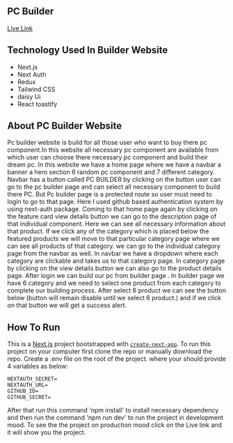 ## PC Builder

[Live Link](https://pc-builder-one.vercel.app)

## Technology Used In Builder Website
- Next.js
- Next Auth
- Redux 
- Tailwind CSS
- daisy Ui
- React toastify


## About PC Builder Website
Pc builder website is build for  all those user who want to buy there pc component.In this website all necessary pc component are available from which user can choose there necessary pc component and build their dream pc. In this website we have a home page where we have a navbar a banner a hero section 6 random pc component and 7 different category. Navbar has a button called PC BUILDER by clicking on the button user can go to the pc builder page and can select all necessary component to build there PC. But Pc builder page is a protected route so user must need to login to go to that page. Here I used github based authentication system by using next-auth package. Coming to that home page again  by clicking on the feature card view details button we can go to the description page of that individual component. Here we can see all necessary information about that product. If we click any of the category which is placed below the featured products we will move to that particular category page where we can see all products of that category. we can go to the individual category page from the navbar as well. In navbar we have a dropdown where each category are clickable and takes us to that category page. In category page by clicking on the view details button we can also go to the product details page. After login we can build our pc from builder page . In builder page we have 6 category and we need to select one product from each category to complete our building process. After select 6 product we can see the button below (button will remain disable until we select 6 product.) and if we click on that button we will get a success alert.


## How To Run
This is a [Next.js](https://nextjs.org/) project bootstrapped with [`create-next-app`](https://github.com/vercel/next.js/tree/canary/packages/create-next-app). To run this project on your computer first clone the repo or manually download the repo. Create a .env file on the root of the project. where your should provide 4 variables as below:

```
NEXTAUTH_SECRET=
NEXTAUTH_URL=
GITHUB_ID=
GITHUB_SECRET=
```
After that run this command 'npm install' to install necessary dependency and then run the command 'npm run dev' to run the project in development mood. To see the the project on production mood click on the Live link and it will show you the project.

